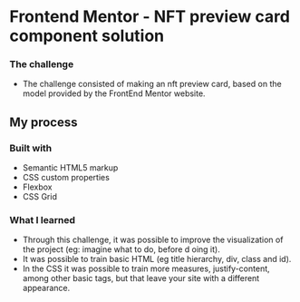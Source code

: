# Frontend Mentor - NFT preview card component solution
### The challenge

- The challenge consisted of making an nft preview card, 
based on the model provided by the FrontEnd Mentor website.

## My process

### Built with

- Semantic HTML5 markup
- CSS custom properties
- Flexbox
- CSS Grid

### What I learned

- Through this challenge, it was possible to improve the visualization of the project (eg: imagine what to do, before d oing it).
- It was possible to train basic HTML (eg title hierarchy, div, class and id).
- In the CSS it was possible to train more measures, justify-content, among other basic tags, but that leave your site with a different appearance.
